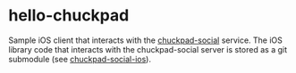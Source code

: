 # hello-chuckpad

Sample iOS client that interacts with the [chuckpad-social][1] service. The iOS library code that interacts with the chuckpad-social server is stored as a git submodule (see [chuckpad-social-ios][3]).

[1]: https://github.com/markcerqueira/chuckpad-social
[3]: https://github.com/markcerqueira/chuckpad-social-ios
